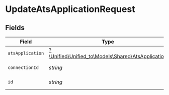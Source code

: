 # UpdateAtsApplicationRequest


## Fields

| Field                                                                                      | Type                                                                                       | Required                                                                                   | Description                                                                                |
| ------------------------------------------------------------------------------------------ | ------------------------------------------------------------------------------------------ | ------------------------------------------------------------------------------------------ | ------------------------------------------------------------------------------------------ |
| `atsApplication`                                                                           | [?\Unified\Unified_to\Models\Shared\AtsApplication](../../Models/Shared/AtsApplication.md) | :heavy_minus_sign:                                                                         | N/A                                                                                        |
| `connectionId`                                                                             | *string*                                                                                   | :heavy_check_mark:                                                                         | ID of the connection                                                                       |
| `id`                                                                                       | *string*                                                                                   | :heavy_check_mark:                                                                         | ID of the Application                                                                      |